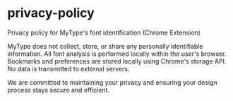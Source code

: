 # privacy-policy
Privacy policy for MyType's font identification (Chrome Extension)

MyType does not collect, store, or share any personally identifiable information. All font analysis is performed locally within the user's browser. Bookmarks and preferences are stored locally using Chrome's storage API. No data is transmitted to external servers.

We are committed to maintaining your privacy and ensuring your design process stays secure and efficient.
